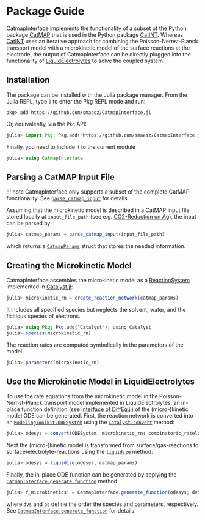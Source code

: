 # Package Guide

CatmapInterface implements the functionality of a subset of the Python package [CatMAP](https://catmap.readthedocs.io) that is used in the Python package [CatINT](https://catint.readthedocs.io).
Whereas [CatINT](https://catint.readthedocs.io) uses an iterative approach for combining the Poisson-Nernst-Planck transport model with a microkinetic model of the surface reactions at the electrode, the output of CatmapInterface can be directly plugged into the functionality of [LiquidElectrolytes](https://j-fu.github.io/LiquidElectrolytes.jl) to solve the coupled system.

## Installation

The package can be installed with the Julia package manager.
From the Julia REPL, type `]` to enter the Pkg REPL mode and run:

```
pkg> add https://github.com/smaasz/CatmapInterface.jl
```

Or, equivalently, via the `Pkg` API:

```julia
julia> import Pkg; Pkg.add("https://github.com/smaasz/CatmapInterface.jl")
```

Finally, you need to include it to the current module
```julia
julia> using CatmapInterface
```

## Parsing a CatMAP Input File

!!! note
    CatmapInterface only supports a subset of the complete CatMAP functionality.
    See [`parse_catmap_input`](@ref) for details.

Assuming that the microkinetic model is described in a CatMAP input file stored locally at `input_file_path` (see e.g. [CO2-Reduction on Ag](https://github.com/sringe/CatINT/blob/master/examples/02_CO2R_Au_CatMAP/catmap_CO2R_template.mkm)), the input can be parsed by
```julia
julia> catmap_params = parse_catmap_input(input_file_path)
```
which returns a [`CatmapParams`](@ref) struct that stores the needed information.

## Creating the Microkinetic Model

CatmapInterface assembles the microkinetic model as a [ReactionSystem](https://docs.sciml.ai/Catalyst/stable/api/catalyst_api/#Catalyst.ReactionSystem) implemented in [Catalyst.jl](https://docs.sciml.ai/Catalyst/):
```julia
julia> microkinetic_rn = create_reaction_network(catmap_params)
```
It includes all specified species but neglects the solvent, water, and the ficitious species of electrons.
```julia
julia> using Pkg; Pkg.add("Catalyst"); using Catalyst
julia> species(microkinetic_rn)
```
The reaction rates are computed symbolically in the parameters of the model
```julia
julia> parameters(microkinetic_rn)
```

## Use the Microkinetic Model in LiquidElectrolytes

To use the rate equations from the microkinetic model in the Poisson-Nernst-Planck transport model implemented in LiquidElectrolytes, an in-place function definition (see [Interface of DiffEq.jl](https://docs.sciml.ai/DiffEqDocs/stable/basics/problem/#Problem-Interface)) of the (micro-)kinetic model ODE can be generated.
First, the reaction network is converted into an [`ModelingToolkit.ODESystem`](https://docs.sciml.ai/ModelingToolkit/dev/systems/ODESystem/) using the [`Catalyst.convert`](https://docs.sciml.ai/Catalyst/stable/api/catalyst_api/#Base.convert) method:
```julia
julia> odesys = convert(ODESystem, microkinetic_rn; combinatoric_ratelaws=false)
```
Next the (micro-)kinetic model is transformed from surface/gas-reactions to surface/electrolyte-reactions using the [`liquidize`](@ref) method:
```julia
julia> odesys = liquidize(odesys, catmap_params)
```
Finally, the in-place ODE function can be generated by applying the [`CatmapInterface.generate_function`](@ref) method:
```julia
julia> f_microkinetics! = CatmapInterface.generate_function(odesys; dvs, ps)
```
where `dvs` and `ps` define the order the species and parameters, respectively. See [`CatmapInterface.generate_function`](@ref) for details.